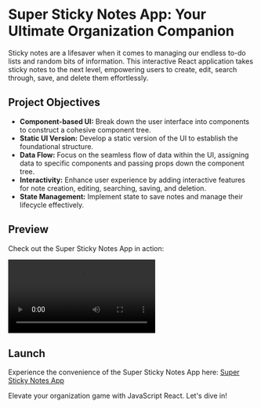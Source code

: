 # Super Sticky Notes App: Your Ultimate Organization Companion

Sticky notes are a lifesaver when it comes to managing our endless to-do lists and random bits of information. This interactive React application takes sticky notes to the next level, empowering users to create, edit, search through, save, and delete them effortlessly.

## Project Objectives

- **Component-based UI:** Break down the user interface into components to construct a cohesive component tree.
- **Static UI Version:** Develop a static version of the UI to establish the foundational structure.
- **Data Flow:** Focus on the seamless flow of data within the UI, assigning data to specific components and passing props down the component tree.
- **Interactivity:** Enhance user experience by adding interactive features for note creation, editing, searching, saving, and deletion.
- **State Management:** Implement state to save notes and manage their lifecycle effectively.

## Preview

Check out the Super Sticky Notes App in action:

![Super Sticky Notes App Preview](https://user-images.githubusercontent.com/60168324/186810746-af59ab11-7814-45a2-a5dc-c00e03f8a938.mov)

## Launch

Experience the convenience of the Super Sticky Notes App here: [Super Sticky Notes App](https://iVGeek.github.io/sticky-notes-app/)

Elevate your organization game with JavaScript React. Let's dive in!
